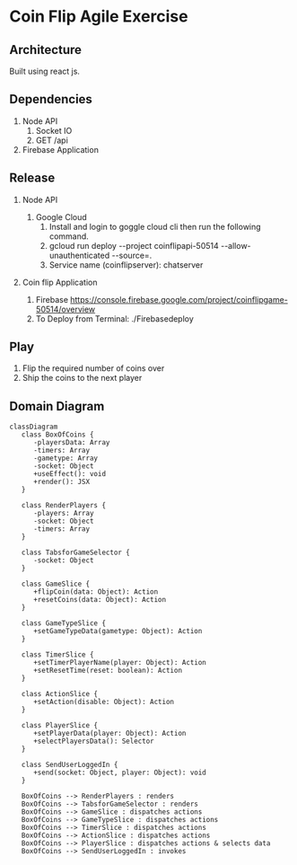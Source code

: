 # Coin Flip Agile Exercise

## Architecture

Built using react js.

## Dependencies

1. Node API
   1. Socket IO
   2. GET /api
2. Firebase Application

## Release

1. Node API

   1. Google Cloud
      1. Install and login to goggle cloud cli then run the following command.
      2. gcloud run deploy --project coinflipapi-50514 --allow-unauthenticated --source=.
      3. Service name (coinflipserver): chatserver

2. Coin flip Application
   1. Firebase https://console.firebase.google.com/project/coinflipgame-50514/overview
   2. To Deploy from Terminal: ./Firebasedeploy

## Play

1. Flip the required number of coins over
2. Ship the coins to the next player


## Domain Diagram
``` mermaid
classDiagram
   class BoxOfCoins {
      -playersData: Array
      -timers: Array
      -gametype: Array
      -socket: Object
      +useEffect(): void
      +render(): JSX
   }

   class RenderPlayers {
      -players: Array
      -socket: Object
      -timers: Array
   }

   class TabsforGameSelector {
      -socket: Object
   }

   class GameSlice {
      +flipCoin(data: Object): Action
      +resetCoins(data: Object): Action
   }

   class GameTypeSlice {
      +setGameTypeData(gametype: Object): Action
   }

   class TimerSlice {
      +setTimerPlayerName(player: Object): Action
      +setResetTime(reset: boolean): Action
   }

   class ActionSlice {
      +setAction(disable: Object): Action
   }

   class PlayerSlice {
      +setPlayerData(player: Object): Action
      +selectPlayersData(): Selector
   }

   class SendUserLoggedIn {
      +send(socket: Object, player: Object): void
   }

   BoxOfCoins --> RenderPlayers : renders
   BoxOfCoins --> TabsforGameSelector : renders
   BoxOfCoins --> GameSlice : dispatches actions
   BoxOfCoins --> GameTypeSlice : dispatches actions
   BoxOfCoins --> TimerSlice : dispatches actions
   BoxOfCoins --> ActionSlice : dispatches actions
   BoxOfCoins --> PlayerSlice : dispatches actions & selects data
   BoxOfCoins --> SendUserLoggedIn : invokes